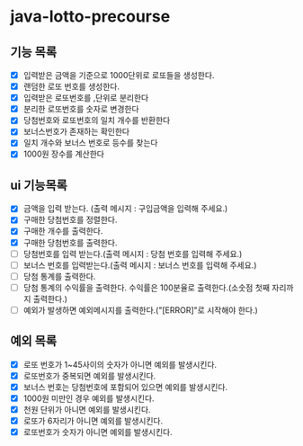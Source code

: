 # java-lotto-precourse

기능 목록
---

- [x] 입력받은 금액을 기준으로 1000단위로 로또들을 생성한다.
- [x] 랜덤한 로또 번호를 생성한다.
- [x] 입력받은 로또번호를 ,단위로 분리한다
- [x] 분리한 로또번호를 숫자로 변경한다
- [x] 당첨번호와 로또번호의 일치 개수를 반환한다
- [x] 보너스번호가 존재하는 확인한다
- [x] 일치 개수와 보너스 번호로 등수를 찾는다
- [x] 1000원 장수를 계산한다

ui 기능목록
---

- [x] 금액을 입력 받는다. (출력 메시지 : 구입금액을 입력해 주세요.)
- [x] 구매한 당첨번호를 정렬한다.
- [x] 구매한 개수를 출력한다.
- [x] 구매한 당첨번호를 출력한다.
- [ ] 당첨번호를 입력 받는다.(출력 메시지 : 당첨 번호를 입력해 주세요.)
- [ ] 보너스 번호를 입력받는다.(출력 메시지 : 보너스 번호를 입력해 주세요.)
- [ ] 당첨 통계를 출력한다.
- [ ] 당첨 통계의 수익률을 출력한다. 수익률은 100분율로 출력한다.(소숫점 첫째 자리까지 출력한다.)
- [ ] 예외가 발생하면 예외메시지를 출력한다.("[ERROR]"로 시작해야 한다.)

예외 목록
---

- [x] 로또 번호가 1~45사이의 숫자가 아니면 예외를 발생시킨다.
- [x] 로또번호가 중복되면 예외를 발생시킨다.
- [x] 보너스 번호는 당첨번호에 포함되어 있으면 예외를 발생시킨다.
- [x] 1000원 미만인 경우 예외를 발생시킨다.
- [x] 천원 단위가 아니면 예외를 발생시킨다.
- [x] 로또가 6자리가 아니면 예외를 발생시킨다.
- [x] 로또번호가 숫자가 아니면 예외를 발생시킨다.

